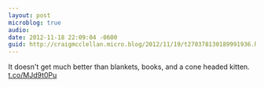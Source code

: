 ```yaml
---
layout: post
microblog: true
audio: 
date: 2012-11-18 22:09:04 -0600
guid: http://craigmcclellan.micro.blog/2012/11/19/t270378130189991936.html
---
```

It doesn't get much better than blankets, books, and a cone headed kitten. [t.co/MJd9t0Pu](http://t.co/MJd9t0Pu)
